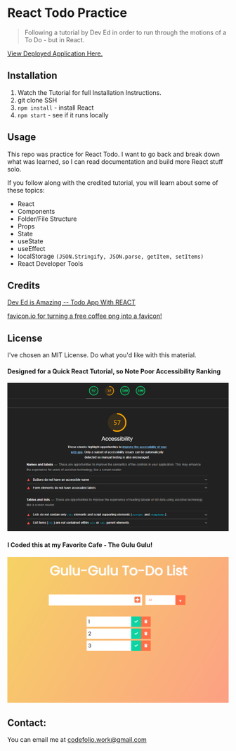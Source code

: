 # React Todo Practice
>Following a tutorial by Dev Ed in order to run through the motions of a To Do - but in React.

[View Deployed Application Here.](https://pythonidaer.github.io/ReactToDoPRACTICE/)

## Installation
1. Watch the Tutorial for full Installation Instructions.
2. git clone SSH
3. `npm install` - install React 
4. `npm start` - see if it runs locally

## Usage
This repo was practice for React Todo. I want to go back and break down what was learned, so I can read documentation and build more React stuff solo.

If you follow along with the credited tutorial, you will learn about some of these topics:
- React
- Components
- Folder/File Structure
- Props
- State
- useState
- useEffect
- localStorage `(JSON.Stringify, JSON.parse, getItem, setItems)`
- React Developer Tools
  
## Credits
[Dev Ed is Amazing -- Todo App With REACT](https://www.youtube.com/watch?v=pCA4qpQDZD8)

[favicon.io for turning a free coffee png into a favicon!](https://favicon.io/favicon-converter/)

## License
I've chosen an MIT License. Do what you'd like with this material.

#### Designed for a Quick React Tutorial, so Note Poor Accessibility Ranking
![Google Lighthouse Score](screenshots/lighthouse.png)

#### I Coded this at my Favorite Cafe - The Gulu Gulu!
![The App!](screenshots/gulugulutodolist.png)

## Contact:
You can email me at codefolio.work@gmail.com
